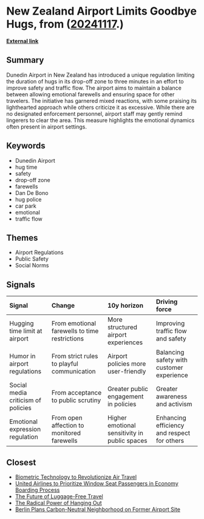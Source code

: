 # __New Zealand Airport Limits Goodbye Hugs__, from ([20241117](https://kghosh.substack.com/p/20241117).)

__[External link](https://www.theguardian.com/world/2024/oct/21/new-zealand-dunedin-aiport-hug-sign-cap-3-minute)__



## Summary

Dunedin Airport in New Zealand has introduced a unique regulation limiting the duration of hugs in its drop-off zone to three minutes in an effort to improve safety and traffic flow. The airport aims to maintain a balance between allowing emotional farewells and ensuring space for other travelers. The initiative has garnered mixed reactions, with some praising its lighthearted approach while others criticize it as excessive. While there are no designated enforcement personnel, airport staff may gently remind lingerers to clear the area. This measure highlights the emotional dynamics often present in airport settings.

## Keywords

* Dunedin Airport
* hug time
* safety
* drop-off zone
* farewells
* Dan De Bono
* hug police
* car park
* emotional
* traffic flow

## Themes

* Airport Regulations
* Public Safety
* Social Norms

## Signals

| Signal                             | Change                                        | 10y horizon                                   | Driving force                               |
|:-----------------------------------|:----------------------------------------------|:----------------------------------------------|:--------------------------------------------|
| Hugging time limit at airport      | From emotional farewells to time restrictions | More structured airport experiences           | Improving traffic flow and safety           |
| Humor in airport regulations       | From strict rules to playful communication    | Airport policies more user-friendly           | Balancing safety with customer experience   |
| Social media criticism of policies | From acceptance to public scrutiny            | Greater public engagement in policies         | Greater awareness and activism              |
| Emotional expression regulation    | From open affection to monitored farewells    | Higher emotional sensitivity in public spaces | Enhancing efficiency and respect for others |

## Closest

* [Biometric Technology to Revolutionize Air Travel](53c3e72c4d0a4687bf4652b5f6a5076a)
* [United Airlines to Prioritize Window Seat Passengers in Economy Boarding Process](2978134725e2d7543f50469f53a5ca3d)
* [The Future of Luggage-Free Travel](8ee809ee91a8bf87eae9b3de321a92e9)
* [The Radical Power of Hanging Out](edbb7336dfb26098bcc966ca17c074b9)
* [Berlin Plans Carbon-Neutral Neighborhood on Former Airport Site](5152a8f61434482ebe5faecae9e14b28)